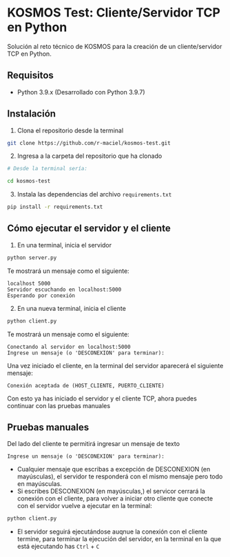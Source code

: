# KOSMOS Test: Cliente/Servidor TCP en Python

Solución al reto técnico de KOSMOS para la creación de un cliente/servidor TCP en Python.

## Requisitos
- Python 3.9.x (Desarrollado con Python 3.9.7)

## Instalación
1. Clona el repositorio desde la terminal

```bash
git clone https://github.com/r-maciel/kosmos-test.git
```

2. Ingresa a la carpeta del repositorio que ha clonado

```bash
# Desde la terminal sería:

cd kosmos-test
```

3. Instala las dependencias del archivo `requirements.txt`
```bash
pip install -r requirements.txt
```

## Cómo ejecutar el servidor y el cliente
1. En una terminal, inicia el servidor
```bash
python server.py
```

Te mostrará un mensaje como el siguiente:

```plaintext
localhost 5000
Servidor escuchando en localhost:5000
Esperando por conexión
```

2. En una nueva terminal, inicia el cliente
```bash
python client.py
```

Te mostrará un mensaje como el siguiente:

```plaintext
Conectando al servidor en localhost:5000
Ingrese un mensaje (o 'DESCONEXION' para terminar):
```

Una vez iniciado el cliente, en la terminal del servidor aparecerá el siguiente mensaje:

```plaintext
Conexión aceptada de (HOST_CLIENTE, PUERTO_CLIENTE)
```

Con esto ya has iniciado el servidor y el cliente TCP, ahora puedes continuar con las pruebas manuales

## Pruebas manuales
Del lado del cliente te permitirá ingresar un mensaje de texto

```plaintext
Ingrese un mensaje (o 'DESCONEXION' para terminar): 
```
- Cualquier mensaje que escribas a excepción de DESCONEXION (en mayúsculas), el servidor te responderá con el mismo mensaje pero todo en mayúsculas.
- Si escribes DESCONEXION (en mayúsculas,) el servicor cerrará la conexión con el cliente, para volver a iniciar otro cliente que conecte con el servidor vuelve a ejecutar en la terminal:
```bash
python client.py
```

- El servidor seguirá ejecutándose auqnue la conexión con el cliente termine, para terminar la ejecución del servidor, en la terminal en la que está ejecutando has `Ctrl` + `C`